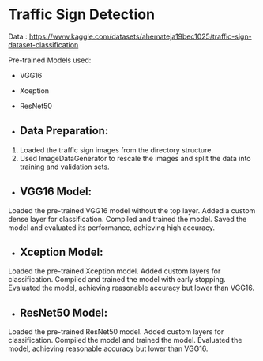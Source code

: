 # Traffic Sign Detection

Data : https://www.kaggle.com/datasets/ahemateja19bec1025/traffic-sign-dataset-classification


Pre-trained Models used: 
- VGG16 
- Xception
- ResNet50

- ## Data Preparation: 

1. Loaded the traffic sign images from the directory structure.
2. Used ImageDataGenerator to rescale the images and split the data into training and validation sets.

- ## VGG16 Model: 

Loaded the pre-trained VGG16 model without the top layer.
Added a custom dense layer for classification.
Compiled and trained the model.
Saved the model and evaluated its performance, achieving high accuracy.

- ## Xception Model: 

Loaded the pre-trained Xception model.
Added custom layers for classification.
Compiled and trained the model with early stopping.
Evaluated the model, achieving reasonable accuracy but lower than VGG16.

- ## ResNet50 Model: 

Loaded the pre-trained ResNet50 model.
Added custom layers for classification.
Compiled the model and trained the model.
Evaluated the model, achieving reasonable accuracy but lower than VGG16.

